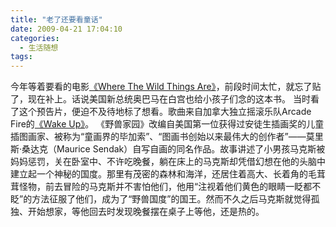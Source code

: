 ```yaml
---
title: "老了还要看童话"
date: 2009-04-21 17:04:10
categories:
  - 生活随想
tags:
---
```


今年等着要看的电影[《Where The Wild Things Are》](http://www.douban.com/subject/1948937/)，前段时间太忙，就忘了贴了，现在补上。话说美国新总统奥巴马在白宫也给小孩子们念的这本书。 当时看了这个预告片，便迫不及待地标了想看。歌曲来自加拿大独立摇滚乐队Arcade Fire的[《Wake Up》](http://xiami.com/song/2068337/Wake+Up)。 《野兽家园》改编自美国第一位获得过安徒生插画奖的儿童插图画家、被称为“童画界的毕加索”、“图画书创始以来最伟大的创作者”——莫里斯·桑达克（Maurice Sendak）自写自画的同名作品。故事讲述了小男孩马克斯被妈妈惩罚，关在卧室中、不许吃晚餐，躺在床上的马克斯却凭借幻想在他的头脑中建立起一个神秘的国度。那里有茂密的森林和海洋，还居住着高大、长着角的毛茸茸怪物，前去冒险的马克斯并不害怕他们，他用“注视着他们黄色的眼睛一眨都不眨”的方法征服了他们，成为了“野兽国度”的国王。然而不久之后马克斯就觉得孤独、开始想家，等他回去时发现晚餐摆在桌子上等他，还是热的。